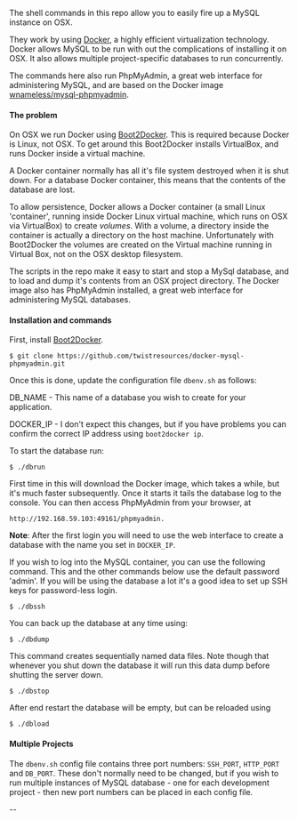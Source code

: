 The shell commands in this repo allow you to easily fire up a MySQL instance on OSX.

They work by using [Docker](https://www.docker.com), a highly efficient virtualization technology. Docker allows MySQL to be run with out the complications of installing it on OSX. It also allows multiple project-specific databases to run concurrently.

The commands here also run PhpMyAdmin, a great web interface for administering MySQL, and are based on the Docker image [wnameless/mysql-phpmyadmin](https://registry.hub.docker.com/u/wnameless/mysql-phpmyadmin/).



#### The problem
On OSX we run Docker using [Boot2Docker](https://github.com/boot2docker/boot2docker). This is required because Docker is Linux, not OSX. To get around this Boot2Docker installs VirtualBox, and runs Docker inside a virtual machine.

A Docker container normally has all it's file system destroyed when it is shut down. For a database Docker container, this means that the contents of the database are lost.

To allow persistence, Docker allows a Docker container (a small Linux 'container', running inside Docker Linux virtual machine, which runs on OSX via VirtualBox) to create _volumes_. With a volume, a directory inside the container is actually a directory on the host machine. Unfortunately with Boot2Docker the volumes are created on the Virtual machine running in Virtual Box, not on the OSX desktop filesystem.

The scripts in the repo make it easy to start and stop a MySql database, and to load and dump it's contents from an OSX project directory. The Docker image also has PhpMyAdmin installed, a great web interface for administering MySQL databases.

#### Installation and commands
First, install [Boot2Docker](https://github.com/boot2docker/boot2docker).

    $ git clone https://github.com/twistresources/docker-mysql-phpmyadmin.git
    
Once this is done, update the configuration file `dbenv.sh` as follows:

DB_NAME - This name of a database you wish to create for your application.

DOCKER_IP - I don't expect this changes, but if you have problems you can confirm the correct IP address using `boot2docker ip`.

To start the database run:

    $ ./dbrun
    
First time in this will download the Docker image, which takes a while, but it's much faster subsequently. Once it starts it tails the database log to the console. You can then access PhpMyAdmin from your browser, at

    http://192.168.59.103:49161/phpmyadmin.

__Note__: After the first login you will need to use the web interface to create a database with the name you set in `DOCKER_IP`.

If you wish to log into the MySQL container, you can use the following command. This and the other commands below use the default password 'admin'. If you will be using the database a lot it's a good idea to set up SSH keys for password-less login.

    $ ./dbssh
    

You can back up the database at any time using:

    $ ./dbdump
    
This command creates sequentially named data files. Note though that whenever you shut down the database it will run this data dump before shutting the server down.

    $ ./dbstop
    
After end restart the database will be empty, but can be reloaded using

    $ ./dbload
    
    
#### Multiple Projects
The `dbenv.sh` config file contains three port numbers: `SSH_PORT`, `HTTP_PORT` and `DB_PORT`. These don't normally need to be changed, but if you wish to run multiple instances of MySQL database - one for each development project - then new port numbers can be placed in each config file.

--
